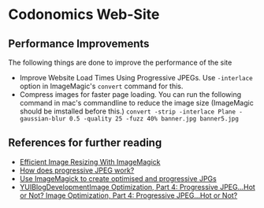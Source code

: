 # Codonomics Web-Site

## Performance Improvements

The following things are done to improve the performance of the site
* Improve Website Load Times Using Progressive JPEGs. Use `-interlace` option in ImageMagic's `convert` command for this.
* Compress images for faster page loading. You can run the following command in mac's commandline to reduce the image size (ImageMagic should be imstalled before this.) 
`convert -strip -interlace Plane -gaussian-blur 0.5 -quality 25 -fuzz 40% banner.jpg banner5.jpg`

## References for further reading
* [Efficient Image Resizing With ImageMagick](https://www.smashingmagazine.com/2015/06/efficient-image-resizing-with-imagemagick/)
* [How does progressive JPEG work?](http://pooyak.com/p/progjpeg/)
* [Use ImageMagick to create optimised and progressive JPGs](https://coderwall.com/p/ryzmaa/use-imagemagick-to-create-optimised-and-progressive-jpgs)
* [YUIBlogDevelopmentImage Optimization, Part 4: Progressive JPEG...Hot or Not?
Image Optimization, Part 4: Progressive JPEG...Hot or Not?](http://yuiblog.com/blog/2008/12/05/imageopt-4/)